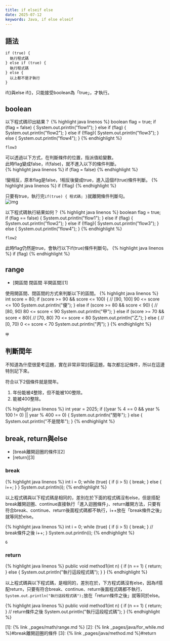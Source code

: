 ```yaml
---
title: if elseif else
date: 2025-07-12
keywords: Java, if else elseif
---
```

## 語法
```
if (true) {
  執行程式碼
} else if (true) {
  執行程式碼
} else {
  以上都不是才執行	
}
```
if()與else if()，只能接受boolean為「true」，才執行。

## boolean
以下程式碼印出結果？
{% highlight java linenos %}
boolean flag = true;
if (flag = false) {
  System.out.println("flow1");
} else if (flag) {
  System.out.println("flow2");
} else if (!flag){
  System.out.println("flow3");
} else {
  System.out.println("flow4");
}
{% endhighlight %}
```
flow3
```

可以透過以下方式，在判斷條件的位置，指派值給變數。<br>
此時flag變成false，if(false)，就不進入以下的條件判斷。<br>
{% highlight java linenos %}
if (flag = false)
{% endhighlight %}

!變相反，原本flag是false，!相反後變成true，進入這個if(true)條件判斷。
{% highlight java linenos %}
if (!flag)
{% endhighlight %}

只要有true，執行完`if(true) { 程式碼; }`就離開條件判斷句。<br>
![img]({{site.imgurl}}/java/if_elseif.png) <br>

以下程式碼執行結果如何？
{% highlight java linenos %}
boolean flag = true;
if (flag == false) {
  System.out.println("flow1");
} else if (flag) {
  System.out.println("flow2");
} else if (!flag){
  System.out.println("flow3");
} else {
  System.out.println("flow4");
}
{% endhighlight %}
```
flow2
```

此時flag仍然是true，會執行以下if(true)條件判斷句。
{% highlight java linenos %}
if (flag)
{% endhighlight %}

## range
- [開區間 閉區間 半開區間][1]

使用開區間、閉區間的方式來判斷以下的區間。
{% highlight java linenos %}
int score = 80;
if (score >= 90 && score <= 100) {
  // [90, 100]  90 <= score <= 100
  System.out.println("優");
} else if (score >= 80 && score < 90) {
  // [80, 90) 80 <= score < 90
  System.out.println("甲");
} else if (score >= 70 && score < 80){
  // [70, 80) 70 <= score < 80
  System.out.println("乙");
} else {
  // [0, 70) 0 <= score < 70
  System.out.println("丙");
}
{% endhighlight %}
```
甲
```

## 判斷閏年
不知道為什麼很愛考這題，實在非常非常討厭這題，每次都忘記條件，所以在這邊特別記下來。

符合以下2個條件就是閏年。<br>
1. 年份能被4整除，但不能被100整除。
2. 能被400整除。

{% highlight java linenos %}
int year = 2025;
if ((year % 4 == 0 && year % 100 != 0)
    || year % 400 == 0) {
  System.out.println("閏年");
} else {
  System.out.println("不是閏年");
}
{% endhighlight %}

## break, return與else
- [break離開迴圈的條件][2]
- [return][3]

### break
{% highlight java linenos %}
int i = 0;
while (true) {
  if (i > 5) {
    break;
  } else {
    i++;
  }
}
System.out.println(i);
{% endhighlight %}

以上程式碼與以下程式碼是相同的，差別在於下面的程式碼沒有else，但是搭配break離開迴圈、continue直接執行「進入迴圈條件」、return離開方法，只要有符合break、continue、return後面程式碼都不執行，i\+\+放在「break條件<span class="markline">之後</span>」就等同於else。

{% highlight java linenos %}
int i = 0;
while (true) {
  if (i > 5) {
    break;
  }
  // break條件之後
  i++;
}
System.out.println(i);
{% endhighlight %}
```
6
```

### return
{% highlight java linenos %}
  public void method1(int n) {
    if (n == 1) {
      return;
    } else {
      System.out.println("執行這段程式碼");
    }
  }
{% endhighlight %}

以上程式碼與以下程式碼，是相同的，差別在於，下方程式碼沒有else，因為if搭配return，只要有符合break、continue、return後面程式碼都不執行，`System.out.println("執行這段程式碼");`放在「return條件<span class="markline">之後</span>」就等同於else。

{% highlight java linenos %}
  public void method1(int n) {
    if (n == 1) {
      return;
    }
    // return條件之後
    System.out.println("執行這段程式碼");
  }
{% endhighlight %}



[1]: {% link _pages/math/range.md %}
[2]: {% link _pages/java/for_while.md %}#break離開迴圈的條件
[3]: {% link _pages/java/method.md %}#return